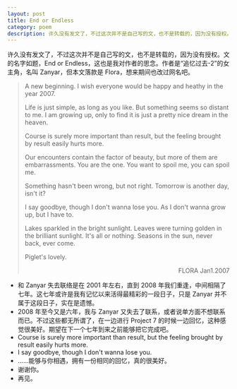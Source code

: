 ```yaml
---
layout: post
title: End or Endless
category: poem
description: 许久没有发文了，不过这次并不是自己写的文，也不是转载的，因为没有授权。
---
```

许久没有发文了，不过这次并不是自己写的文，也不是转载的，因为没有授权。文的名字如题，End or Endless，这也是我对作者的思念。作者是“追忆过去-2”的女主角，名叫 Zanyar，但本文落款是 Flora，想来期间也改过网名吧。 
 
<blockquote>A new beginning. I wish everyone would be happy and heathy in the year 2007.

Life is just simple, as long as you like. But something seems so distant to me. I am growing up, only to find it is just a pretty nice dream in the heaven.

Course is surely more important than result, but the feeling brought by result easily hurts more.

Our encounters contain the factor of beauty, but more of them are embarrassments. You are the one. You want to spoil me, you can spoil me.

Something hasn't been wrong, but not right. Tomorrow is another day, isn't it?

I say goodbye, though I don't wanna lose you. As I don't wanna grow up, but I have to.

Lakes sparkled in the bright sunlight. Leaves were turning golden in the brilliant sunlight. It's all or nothing. Seasons in the sun, never back, ever come.

Piglet's lovely.
<p style="text-align: right;">FLORA
Jan1.2007</p></blockquote>

* 和 Zanyar 失去联络是在 2001 年左右，直到 2008 年我们重逢，中间相隔了七年。这七年或许是我有记忆以来活得最精彩的一段日子，只是 Zanyar 并不属于这段日子，实在是遗憾。  
* 2008 年至今又是六年，我与 Zanyar 又失去了联系，或者说单方面不想联系而已。不过这些都无所谓了，在一边进行 Project 7 的时候一边回忆，这种感觉很美好。期望在下一个七年到来之前能够把它完成吧。  
* Course is surely more important than result, but the feeling brought by result easily hurts more.  
* I say goodbye, though I don't wanna lose you.  
* ……能够与你相遇，拥有一份相同的回忆，真的很美好。  
* 谢谢你。  
* 再见。  
